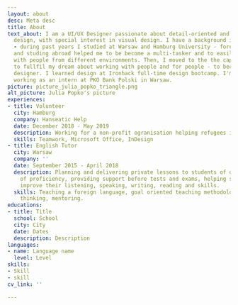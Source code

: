 ```yaml
---
layout: about
desc: Meta desc
title: About
text_about: I am a UI/UX Designer passionate about detail-oriented and user-centered
  design, with special interest in visual design. I have a background in foreign languages
  - during past years I studied at Warsaw and Hamburg University - foreign languages
  and studing abroad helped me to be become a multi-tasker and to easily communicate
  with people from different environments. Then, I moved to the the capital of Germany
  to fullfil my dream about working with people and for people - to become a UX/UI
  designer. I learned design at Ironhack full-time design bootcamp. I'm currently
  working as an intern at PKO Bank Polski in Warsaw.
picture: picture_julia_popko_triangle.png
alt_picture: Julia Popko's picture
experiences:
- title: Volunteer
  city: Hamburg
  company: Hanseatic Help
  date: December 2018 - May 2019
  description: Working for a non-profit ogranisation helping refugees in need.
  skills: Teamwork, Microsoft Office, InDesign
- title: English Tutor
  city: Warsaw
  company: ''
  date: September 2015 - April 2018
  description: Planning and delivering private lessons to students of different levels
    of proficiency, providing support before tests and exams, helping students to
    improve their listening, speaking, writing, reading and skills.
  skills: Teaching a foreign language, goal oriented teaching methodology lateral
    thinking, mentoring.
educations:
- title: Title
  school: School
  city: City
  date: Dates
  description: Description
languages:
- name: Language name
  level: Level
skills:
- Skill
- skill
cv_link: ''

---
```

